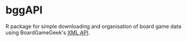 # bggAPI
R package for simple downloading and organisation of board game data using BoardGameGeek's [XML API](https://boardgamegeek.com/wiki/page/BGG_XML_API2).
